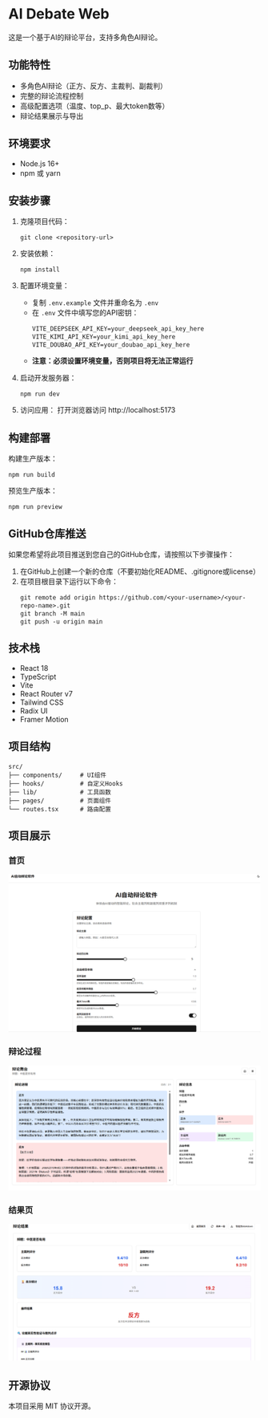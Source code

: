 # AI Debate Web

这是一个基于AI的辩论平台，支持多角色AI辩论。

## 功能特性

- 多角色AI辩论（正方、反方、主裁判、副裁判）
- 完整的辩论流程控制
- 高级配置选项（温度、top_p、最大token数等）
- 辩论结果展示与导出

## 环境要求

- Node.js 16+
- npm 或 yarn

## 安装步骤

1. 克隆项目代码：
   ```
   git clone <repository-url>
   ```

2. 安装依赖：
   ```
   npm install
   ```

3. 配置环境变量：
   - 复制 `.env.example` 文件并重命名为 `.env`
   - 在 `.env` 文件中填写您的API密钥：
     ```
     VITE_DEEPSEEK_API_KEY=your_deepseek_api_key_here
     VITE_KIMI_API_KEY=your_kimi_api_key_here
     VITE_DOUBAO_API_KEY=your_doubao_api_key_here
     ```
   - **注意：必须设置环境变量，否则项目将无法正常运行**

4. 启动开发服务器：
   ```
   npm run dev
   ```

5. 访问应用：
   打开浏览器访问 http://localhost:5173

## 构建部署

构建生产版本：
```
npm run build
```

预览生产版本：
```
npm run preview
```

## GitHub仓库推送

如果您希望将此项目推送到您自己的GitHub仓库，请按照以下步骤操作：

1. 在GitHub上创建一个新的仓库（不要初始化README、.gitignore或license）
2. 在项目根目录下运行以下命令：
   ```
   git remote add origin https://github.com/<your-username>/<your-repo-name>.git
   git branch -M main
   git push -u origin main
   ```

## 技术栈

- React 18
- TypeScript
- Vite
- React Router v7
- Tailwind CSS
- Radix UI
- Framer Motion

## 项目结构

```
src/
├── components/     # UI组件
├── hooks/          # 自定义Hooks
├── lib/            # 工具函数
├── pages/          # 页面组件
└── routes.tsx      # 路由配置
```

## 项目展示

### 首页
![首页](image/home.png)

### 辩论过程
![辩论过程](image/process.png)

### 结果页
![结果页](image/settlement.png)

## 开源协议

本项目采用 MIT 协议开源。